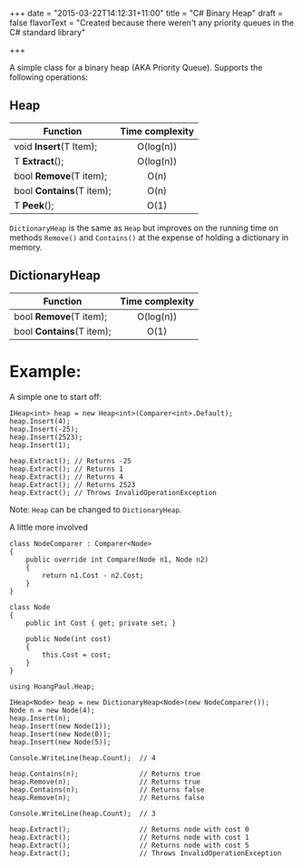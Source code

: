 +++
date = "2015-03-22T14:12:31+11:00"
title = "C# Binary Heap"
draft = false
flavorText = "Created because there weren't any priority queues in the C# standard library"

+++

A simple class for a binary heap (AKA Priority Queue). Supports the following operations:

## Heap

| Function                       | Time complexity |
| ------------------------------ |:---------------:|
| void **Insert**(T Item);       | O(log(n))       |
| T **Extract**();               | O(log(n))       |
| bool **Remove**(T item);       | O(n)       |
| bool **Contains**(T item);     | O(n)       |
| T **Peek**();                  | O(1)       |

`DictionaryHeap` is the same as `Heap` but improves on the running time on methods `Remove()` and `Contains()` at the expense of holding a dictionary in memory.

## DictionaryHeap

| Function                       | Time complexity |
| ------------------------------ |:---------------:|
| bool **Remove**(T item);       | O(log(n))       |
| bool **Contains**(T item);     | O(1)       |


# Example:
A simple one to start off:

    IHeap<int> heap = new Heap<int>(Comparer<int>.Default);
    heap.Insert(4);
    heap.Insert(-25);
    heap.Insert(2523);
    heap.Insert(1);

    heap.Extract(); // Returns -25
    heap.Extract(); // Returns 1
    heap.Extract(); // Returns 4
    heap.Extract(); // Returns 2523
    heap.Extract(); // Throws InvalidOperationException

Note:  `Heap` can be changed to `DictionaryHeap`.

A little more involved

    class NodeComparer : Comparer<Node>
    {
        public override int Compare(Node n1, Node n2)
        {
            return n1.Cost - n2.Cost;
        }
    }

    class Node
    {
        public int Cost { get; private set; }

        public Node(int cost)
        {
            this.Cost = cost;
        }
    }

    using HoangPaul.Heap;

    IHeap<Node> heap = new DictionaryHeap<Node>(new NodeComparer());
    Node n = new Node(4);
    heap.Insert(n);
    heap.Insert(new Node(1));
    heap.Insert(new Node(0));
    heap.Insert(new Node(5));

    Console.WriteLine(heap.Count);  // 4

    heap.Contains(n);               // Returns true
    heap.Remove(n);                 // Returns true
    heap.Contains(n);               // Returns false
    heap.Remove(n);                 // Returns false

    Console.WriteLine(heap.Count);  // 3

    heap.Extract();                 // Returns node with cost 0
    heap.Extract();                 // Returns node with cost 1
    heap.Extract();                 // Returns node with cost 5
    heap.Extract();                 // Throws InvalidOperationException

